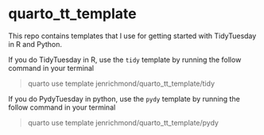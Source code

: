 # quarto_tt_template

This repo contains templates that I use for getting started with TidyTuesday in R and Python. 

If you do TidyTuesday in R, use the `tidy` template by running the follow command in your terminal

> quarto use template jenrichmond/quarto_tt_template/tidy

If you do PydyTuesday in python, use the `pydy` template by running the follow command in your terminal

> quarto use template jenrichmond/quarto_tt_template/pydy


